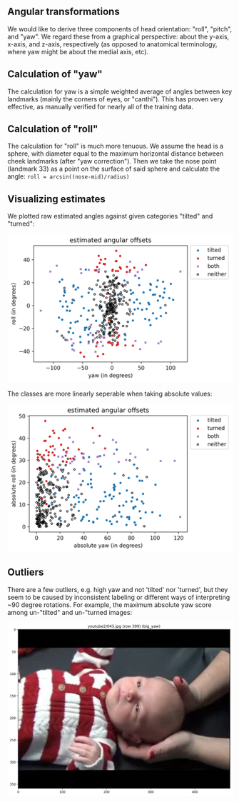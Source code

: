 ## Angular transformations

We would like to derive three components of head orientation: "roll", "pitch", and "yaw". We regard these from a graphical perspective: about the y-axis, x-axis, and z-axis, respectively (as opposed to anatomical terminology, where yaw might be about the medial axis, etc).

## Calculation of "yaw"

The calculation for yaw is a simple weighted average of angles between key landmarks (mainly the corners of eyes, or "canthi"). This has proven very effective, as manually verified for nearly all of the training data.

## Calculation of "roll"

The calculation for "roll" is much more tenuous. We assume the head is a sphere, with diameter equal to the maximum horizontal distance between cheek landmarks (after "yaw correction"). Then we take the nose point (landmark 33) as a point on the surface of said sphere and calculate the angle: `roll = arcsin((nose-mid)/radius)`


## Visualizing estimates

We plotted raw estimated angles against given categories "tilted" and "turned":

<img src="figs/roll_yaw.png" width=600>

The classes are more linearly seperable when taking absolute values:

<img src="figs/roll_yaw_abs.png" width=600>

## Outliers

There are a few outliers, e.g. high yaw and not 'tilted' nor 'turned',
but they seem to be caused by inconsistent labeling or different ways of interpreting ~90 degree rotations.
For example, the maximum absolute yaw score among un-"tilted" and un-"turned images:

<img src="figs/images/youtube2/045.jpg_(big_yaw).png" width=600>
